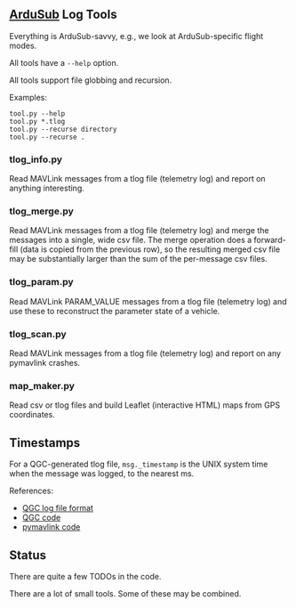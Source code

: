 ## [ArduSub](https://www.ardusub.com/) Log Tools

Everything is ArduSub-savvy, e.g., we look at ArduSub-specific flight modes.

All tools have a `--help` option.

All tools support file globbing and recursion.

Examples:
~~~
tool.py --help
tool.py *.tlog
tool.py --recurse directory
tool.py --recurse .
~~~

### tlog_info.py

Read MAVLink messages from a tlog file (telemetry log) and report on anything interesting.

### tlog_merge.py

Read MAVLink messages from a tlog file (telemetry log) and merge the messages into a single, wide csv file. The merge
operation does a forward-fill (data is copied from the previous row), so the resulting merged csv file may be
substantially larger than the sum of the per-message csv files.

### tlog_param.py

Read MAVLink PARAM_VALUE messages from a tlog file (telemetry log) and use these to reconstruct the parameter state of a vehicle.

### tlog_scan.py

Read MAVLink messages from a tlog file (telemetry log) and report on any pymavlink crashes.

### map_maker.py

Read csv or tlog files and build Leaflet (interactive HTML) maps from GPS coordinates.

## Timestamps

For a QGC-generated tlog file, `msg._timestamp` is the UNIX system time when the message was logged, to the nearest ms.

References:
* [QGC log file format](https://dev.qgroundcontrol.com/master/en/file_formats/mavlink.html)
* [QGC code](https://github.com/mavlink/qgroundcontrol/blob/245f9f1f9c475a24b02271e0b1a7a150f601f80d/src/comm/MAVLinkProtocol.cc#L280)
* [pymavlink code](https://github.com/ArduPilot/pymavlink/blob/d63c5ba4e9e20c702b0b7e31ab6bd71b80f161a5/mavutil.py#L1443)

## Status

There are quite a few TODOs in the code.

There are a lot of small tools. Some of these may be combined.
